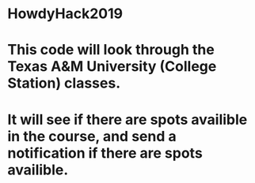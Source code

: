 # HowdyHack2019
# This code will look through the Texas A&M University (College Station) classes.
# It will see if there are spots availible in the course, and send a notification if there are spots availible.

